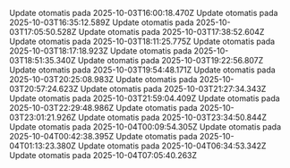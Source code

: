

Update otomatis pada 2025-10-03T16:00:18.470Z
Update otomatis pada 2025-10-03T16:35:12.589Z
Update otomatis pada 2025-10-03T17:05:50.528Z
Update otomatis pada 2025-10-03T17:38:52.604Z
Update otomatis pada 2025-10-03T18:11:25.775Z
Update otomatis pada 2025-10-03T18:17:18.923Z
Update otomatis pada 2025-10-03T18:51:35.340Z
Update otomatis pada 2025-10-03T19:22:56.807Z
Update otomatis pada 2025-10-03T19:54:48.171Z
Update otomatis pada 2025-10-03T20:25:08.983Z
Update otomatis pada 2025-10-03T20:57:24.623Z
Update otomatis pada 2025-10-03T21:27:34.343Z
Update otomatis pada 2025-10-03T21:59:04.409Z
Update otomatis pada 2025-10-03T22:29:48.986Z
Update otomatis pada 2025-10-03T23:01:21.926Z
Update otomatis pada 2025-10-03T23:34:50.844Z
Update otomatis pada 2025-10-04T00:09:54.305Z
Update otomatis pada 2025-10-04T00:42:38.395Z
Update otomatis pada 2025-10-04T01:13:23.380Z
Update otomatis pada 2025-10-04T06:34:53.342Z
Update otomatis pada 2025-10-04T07:05:40.263Z